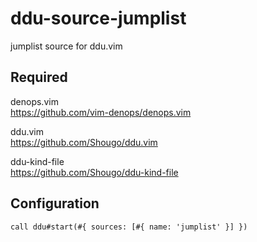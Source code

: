 # ddu-source-jumplist

jumplist source for ddu.vim

## Required
denops.vim  
https://github.com/vim-denops/denops.vim

ddu.vim  
https://github.com/Shougo/ddu.vim

ddu-kind-file  
https://github.com/Shougo/ddu-kind-file

## Configuration
```vim
call ddu#start(#{ sources: [#{ name: 'jumplist' }] })
```
